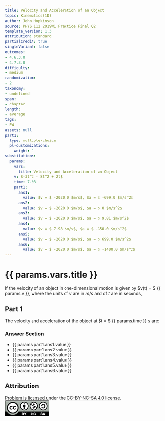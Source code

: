 ```yaml
---
title: Velocity and Acceleration of an Object
topic: Kinematics(1D)
author: John Hopkinson
source: PHYS 112 2019W1 Practice Final Q2
template_version: 1.3
attribution: standard
partialCredit: true
singleVariant: false
outcomes:
- 4.6.3.0
- 4.7.3.0
difficulty:
- medium
randomization:
- 2
taxonomy:
- undefined
span:
- chapter
length:
- average
tags:
- PW
assets: null
part1:
  type: multiple-choice
  pl-customizations:
    weight: 1
substitutions:
  params:
    vars:
      title: Velocity and Acceleration of an Object
    v: $-3t^3 - 8t^2 + 2t$
    time: 7.98
    part1:
      ans1:
        value: $v = $ -2020.0 $m/s$, $a = $ -699.0 $m/s^2$
      ans2:
        value: $v = $ -2020.0 $m/s$, $a = $ 0 $m/s^2$
      ans3:
        value: $v = $ -2020.0 $m/s$, $a = $ 9.81 $m/s^2$
      ans4:
        value: $v = $ 7.98 $m/s$, $a = $ -350.0 $m/s^2$
      ans5:
        value: $v = $ -2020.0 $m/s$, $a = $ 699.0 $m/s^2$
      ans6:
        value: $v = $ -2020.0 $m/s$, $a = $ -1400.0 $m/s^2$
---
```

# {{ params.vars.title }}
If the velocity of an object in one-dimensional motion is given by $v(t) = $ {{ params.v }}, where the units of $v$ are in $m/s$ and of $t$ are in seconds,

## Part 1

The velocity and acceleration of the object at $t = $ {{ params.time }} $s$ are:

### Answer Section

- {{ params.part1.ans1.value }}
- {{ params.part1.ans2.value }}
- {{ params.part1.ans3.value }}
- {{ params.part1.ans4.value }}
- {{ params.part1.ans5.value }}
- {{ params.part1.ans6.value }}

## Attribution

Problem is licensed under the [CC-BY-NC-SA 4.0 license](https://creativecommons.org/licenses/by-nc-sa/4.0/).<br> ![The Creative Commons 4.0 license requiring attribution-BY, non-commercial-NC, and share-alike-SA license.](https://raw.githubusercontent.com/firasm/bits/master/by-nc-sa.png)